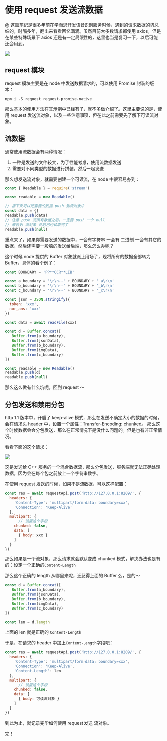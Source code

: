 # 使用 request 发送流数据

@ 这篇笔记是很多年前在学而思开发语音识别服务时候，遇到的请求数据的坑总结的，时隔多年，翻出来看看回忆满满。虽然目前大多数请求都使用 axios，但是在某些特殊场景下 axios 还是有一定局限性的，这里也当是复习一下，以后可能还会用到。

![](https://cdn.maxlasting.com/doc-assets/202208191914845.png)

## request 模块

request 模块主要是在 node 中发送数据请求的，可以使用 Promise 封装的版本：

```shell
npm i -S request request-promise-native
```

那么基本的使用方法在其[示例](https://www.npmjs.com/package/request)中已经有了，就不多做介绍了。这里主要说的是，使用 request 发送流对象，以及一些注意事项，但在此之前需要先了解下可读流对象。

## 流数据
通常使用流数据会有两种情况：

1. 一种是发送的文件较大，为了性能考虑，使用流数据发送
2. 需要对不同类型的数据进行拼装，然后一起发送

那么想发送流对象，就需要创建一个可读流，在 node 中很容易办到：

```js
const { Readable } = require('stream')

const readable = new Readable()

// 接下来可以把需要的数据 push 到流对象中
const data = {}
readable.push(data)
// 注意 push 完所有数据之后，一定要 push 一个 null
// 来告诉 流对象 此时已经读取完了
readable.push(null)
```

重点来了，如果你需要发送的数据中，一会有字符串 一会有 二进制 一会有其它的数据，然后还需要一股脑的发送给后端，那么怎么办呢？

这个时候 node 提供的 Buffer 对象就派上用场了，现将所有的数据全部转为 Buffer，具体的看个例子：

```js
const BOUNDARY = 'PP**OCR**LIB'

const a_boundary = '\r\n--' + BOUNDARY + '_a\r\n'
const b_boundary = '\r\n--' + BOUNDARY + '_b\r\n'
const c_boundary = '\r\n--' + BOUNDARY + '_c\r\n'

const json = JSON.stringify({
  token: 'xxx',
  nor_ans: 'xxx'
})

const data = await readFile(xxx)

const d = Buffer.concat([
   Buffer.from(a_boundary),
   Buffer.from(jsonData),
   Buffer.from(b_boundary),
   Buffer.from(imgData),
   Buffer.from(c_boundary)
])

const readable = new Readable()
readable.push(d)
readable.push(null)
```

那么这么做有什么坑呢，回到 request ～

## 分包发送和禁用分包

http 1.1 版本中，开启了 keep-alive 模式，那么在发送不确定大小的数据的时候，会在请求头 header 中，设置一个属性：Transfer-Encoding: chunked。
那么这个时候数据会会分包发送，那么在正常情况下是没什么问题的。但是也有非正常情况。

看看下面的这个请求：

![](https://cdn.maxlasting.com/doc-assets/202208191902161.jpg)

这是发送给 C++ 服务的一个混合数据流，那么分包发送，服务端就无法正确处理数据，因为会在每个包之前放上一个字符串数字。

在使用 request 发送的时候，如果不是流数据，可以这样配置：

```js
const res = await requestApi.post('http://127.0.0.1:8209/', {
  headers: {
    'Content-Type': 'multipart/form-data; boundary=xxx',
    'Connection': 'Keep-Alive'
  },
  multipart: {
	  // 设置这个字段
    chunked: false,
    data: [
      { body: xxx }
    ]
  }
})
```

那么如果是一个流对象，那么请求就会默认变成 chunked 模式，解决办法也是有的：设定一个正确的`Content-Length`

那么这个正确的 length 从哪里来呢，还记得上面的 Buffer 么，是的～

```js
const d = Buffer.concat([
   Buffer.from(a_boundary),
   Buffer.from(jsonData),
   Buffer.from(b_boundary),
   Buffer.from(imgData),
   Buffer.from(c_boundary)
])

const len = d.length
```

上面的 len 就是正确的 `Content-Length`

于是，在请求的 header 中加上`Content-Length`字段吧：

```js
const res = await requestApi.post('http://127.0.0.1:8209/', {
  headers: {
    'Content-Type': 'multipart/form-data; boundary=xxx',
    'Connection': 'Keep-Alive',
    'Content-Length': len
  },
  multipart: {
	  // 设置这个字段
    chunked: false,
    data: [
      { body: 可读流对象 }
    ]
  }
})
```

到此为止，就记录完毕如何使用 request 发送 流对象。

完！